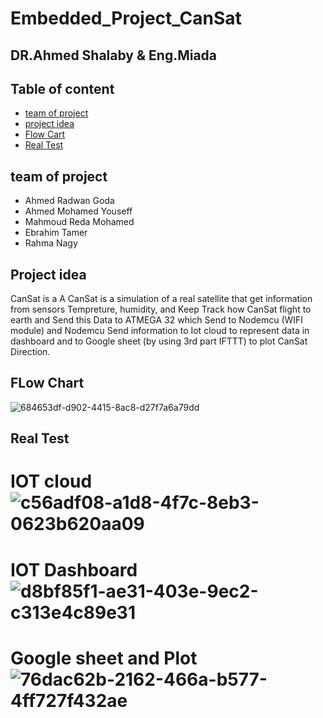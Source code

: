 # Embedded_Project_CanSat
## DR.Ahmed Shalaby  & Eng.Miada
## Table of content
* [team of project](#team-of-project)
* [project idea](#project-idea)
* [Flow Cart](#project-idea)
* [Real Test](#project-idea)

## team of project
* Ahmed Radwan Goda
* Ahmed Mohamed Youseff
* Mahmoud Reda Mohamed
* Ebrahim Tamer
* Rahma Nagy

## Project idea
CanSat is a A CanSat is a simulation of a real satellite that get information from sensors Tempreture, humidity, and Keep Track how CanSat flight to earth and Send this Data to ATMEGA 32 which Send to Nodemcu (WIFI module) and Nodemcu Send information to Iot cloud to represent data in dashboard and to Google sheet (by using 3rd part IFTTT) to plot CanSat Direction.


	
## FLow Chart
![684653df-d902-4415-8ac8-d27f7a6a79dd](https://user-images.githubusercontent.com/94936452/174487385-94dfa07d-65a4-46ec-967e-313c0cf7a03a.jpg)

## Real Test
# IOT cloud ![c56adf08-a1d8-4f7c-8eb3-0623b620aa09](https://user-images.githubusercontent.com/94936452/174487455-237f3493-db5e-4a97-b7cb-0bfc1337ecfb.jpg)
# IOT Dashboard ![d8bf85f1-ae31-403e-9ec2-c313e4c89e31](https://user-images.githubusercontent.com/94936452/174487483-617882dc-3a5a-41ba-92ac-3b5f3952097e.jpg)
# Google sheet and Plot ![76dac62b-2162-466a-b577-4ff727f432ae](https://user-images.githubusercontent.com/94936452/174487504-1ace575c-40a2-4410-8acd-3f574fd04671.jpg)

